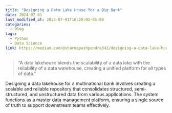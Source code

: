 ```yaml
---
title: "Designing a Data Lake House for a Big Bank"
date: 2024-07-01
last_modified_at: 2024-07-01T16:20:02-05:00
categories:
  - Blog
tags:
  - Python
  - Data Science
link: https://medium.com/@sharmapushpendra342/designing-a-data-lake-house-for-a-big-bank-48c0156d844f
---
```

> "A data lakehouse blends the scalability of a data lake with the reliability of a data warehouse, creating a unified platform for all types of data."

Designing a data lakehouse for a multinational bank involves creating a scalable and reliable repository that consolidates structured, semi-structured, and unstructured data from various applications. The system functions as a master data management platform, ensuring a single source of truth to support downstream teams effectively.


